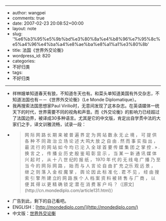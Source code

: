 - --
- author: wangpei
- comments: true
- date: 2007-02-23 20:08:52+00:00
- layout: note
- slug: '%e6%b3%95%e5%9b%bd%e3%80%8a%e4%b8%96%e7%95%8c%e5%a4%96%e4%ba%a4%e8%ae%ba%e8%a1%a1%e3%80%8b'
- title: 法国《世界外交论衡》
- wordpress_id: 820
- categories:
- 不好归类
- tags:
- 不好归类
- --
- 祥林嫂单知道春天有狼，不知道冬天也有。和菜头单知道美国有外交杂志，不知道法国也有－－《世界外交论衡》（Le Monde Diplomatique）。
- 我再搜索法国思想家Paul Virilio时，无意间发现了这本杂志。在英语媒体一统天下的时代，世界需要不同的视角和声音。而《外交论衡》的影响力已经超过了法国边界，被译成30多种语言。尤其是它的中文版，肯定出自学贯中法的大家们之手，译文训雅流畅，试录一段：
- <blockquote>网 际 网 路 长 期 来 被 普 遍 界 定 为 网 站 数 永 无 止 境 ， 可 提 供 各 种 不 同 政 治 立 场 论 述 大 鸣大 放 之 自 由 . 然 而 事 实 指 出 ， 最 流 行 的 网 站 如 今 均 已 沦 入 全 球 首 要 传 媒 集 团 之 掌 控 . » . 换 言 之 ， 传 播 业 历 史 殷 鉴 昭 彰 显 示 ， 当 某 一 新 通 讯 媒 体 兴 起 时 ， 从 十 八 世 纪的 报 纸 ， 1970 年 代 的 无 线 电 广 播 乃 至 当 今 的 网 际 网 路 ， 始 而 与 人 言 论 自 由 扩 充 之乐 观 远 景 ， 继 之 则 落 入 金 权 魔 掌 ， 舆 论 因 此 标 准 化 . 君 不 见 ， 经 由 搜 索 引 擎 所 建 立的 网 路 族 个 人 档 案 资 料 被 转 售 与 厂 商 ， 以 便 其 得 以 更 精 确 锁 定 潜 在 消 费 客 户 吗 ？（[原文](http://cn.mondediplo.com/article131.html)）</blockquote>
- 广告到此，剩下的自己看吧。
- ENGLISH：[http://mondediplo.com/](http://mondediplo.com/)
- 中文版：[世界外交论衡](http://cn.mondediplo.com/)

